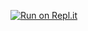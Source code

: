 


[![Run on Repl.it](https://repl.it/badge/github/plengeh69/Music-bot)](https://repl.it/github/plengeh69/Music-bot)

